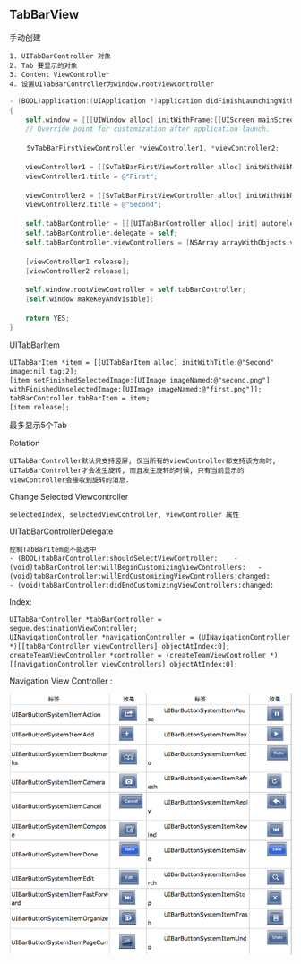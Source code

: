 ## TabBarView

手动创建

	1. UITabBarController 对象
	2. Tab 要显示的对象
	3. Content ViewController
	4. 设置UITabBarController为window.rootViewController

```objectivec
- (BOOL)application:(UIApplication *)application didFinishLaunchingWithOptions:(NSDictionary *)launchOptions
{
    self.window = [[[UIWindow alloc] initWithFrame:[[UIScreen mainScreen] bounds]] autorelease];
    // Override point for customization after application launch.
    
　　 SvTabBarFirstViewController *viewController1, *viewController2;

    viewController1 = [[SvTabBarFirstViewController alloc] initWithNibName:nil bundle:nil];
    viewController1.title = @"First";
    
    viewController2 = [[SvTabBarFirstViewController alloc] initWithNibName:nil bundle:nil];
    viewController2.title = @"Second";
    
    self.tabBarController = [[[UITabBarController alloc] init] autorelease];
    self.tabBarController.delegate = self;
    self.tabBarController.viewControllers = [NSArray arrayWithObjects:viewController1, viewController2, nil];

    [viewController1 release];
    [viewController2 release];
    
    self.window.rootViewController = self.tabBarController;
    [self.window makeKeyAndVisible];
    
    return YES;
}
```

UITabBarItem

	UITabBarItem *item = [[UITabBarItem alloc] initWithTitle:@"Second" image:nil tag:2];
	[item setFinishedSelectedImage:[UIImage imageNamed:@"second.png"] withFinishedUnselectedImage:[UIImage imageNamed:@"first.png"]];
	tabBarController.tabBarItem = item;
	[item release];
	
最多显示5个Tab

Rotation

	UITabBarController默认只支持竖屏, 仅当所有的viewController都支持该方向时, UITabBarController才会发生旋转, 而且发生旋转的时候, 只有当前显示的viewController会接收到旋转的消息. 
	
Change Selected Viewcontroller

	selectedIndex, selectedViewController, viewController 属性
	
UITabBarControllerDelegate

	控制TabBarItem能不能选中
	- (BOOL)tabBarController:shouldSelectViewController:	- (void)tabBarController:willBeginCustomizingViewControllers:	- (void)tabBarController:willEndCustomizingViewControllers:changed:
	- (void)tabBarController:didEndCustomizingViewControllers:changed:

	
Index: 

	UITabBarController *tabBarController = segue.destinationViewController;
	UINavigationController *navigationController = (UINavigationController *)[[tabBarController viewControllers] objectAtIndex:0];
	createTeamViewController *controller = (createTeamViewController *)[[navigationController viewControllers] objectAtIndex:0];
	
	
Navigation View Controller :

![](MDImage/navigationBarItems.png)